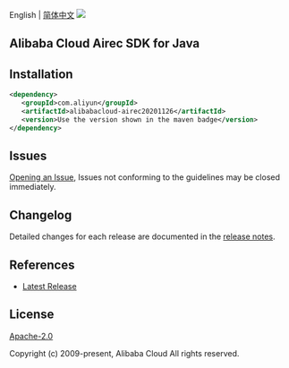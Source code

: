 English | [简体中文](README-CN.md)
![](https://aliyunsdk-pages.alicdn.com/icons/AlibabaCloud.svg)

## Alibaba Cloud Airec SDK for Java

## Installation

```xml
<dependency>
   <groupId>com.aliyun</groupId>
   <artifactId>alibabacloud-airec20201126</artifactId>
   <version>Use the version shown in the maven badge</version>
</dependency>
```

## Issues
[Opening an Issue](https://github.com/aliyun/alibabacloud-java-async-sdk/issues/new), Issues not conforming to the guidelines may be closed immediately.

## Changelog
Detailed changes for each release are documented in the [release notes](./ChangeLog.txt).

## References
* [Latest Release](https://github.com/aliyun/alibabacloud-async-java-sdk/)

## License
[Apache-2.0](http://www.apache.org/licenses/LICENSE-2.0)

Copyright (c) 2009-present, Alibaba Cloud All rights reserved.
